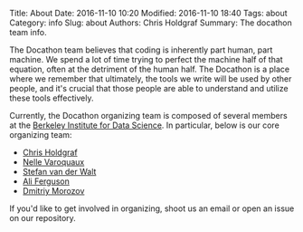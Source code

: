 Title: About
Date: 2016-11-10 10:20
Modified: 2016-11-10 18:40
Tags: about
Category: info
Slug: about
Authors: Chris Holdgraf
Summary: The docathon team info.

The Docathon team believes that coding is inherently part human, part machine. We spend a lot of time trying to perfect the machine half of that equation, often at the detriment of the human half. The Docathon is a place where we remember that ultimately, the tools we write will be used by other people, and it's crucial that those people are able to understand and utilize these tools effectively.

Currently, the Docathon organizing team is composed of several members at the [Berkeley Institute for Data Science](https://bids.berkeley.edu/). In particular, below is our core organizing team:

* [Chris Holdgraf](https://bids.berkeley.edu/people/chris-holdgraf)
* [Nelle Varoquaux](https://bids.berkeley.edu/people/nelle-varoquaux) 
* [Stefan van der Walt](https://bids.berkeley.edu/people/st%C3%A9fan-van-der-walt)
* [Ali Ferguson](https://bids.berkeley.edu/people/ali-ferguson)
* [Dmitriy Morozov](https://bids.berkeley.edu/people/dmitriy-morozov)

If you'd like to get involved in organizing, shoot us an email or open an issue on our repository.